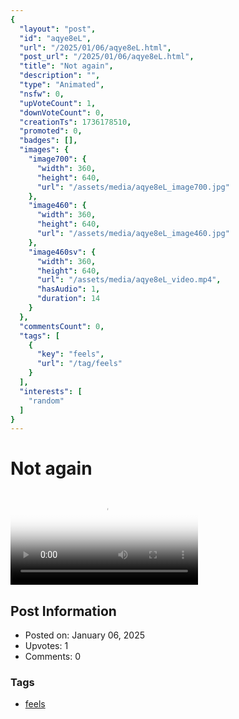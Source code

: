 ```yaml
---
{
  "layout": "post",
  "id": "aqye8eL",
  "url": "/2025/01/06/aqye8eL.html",
  "post_url": "/2025/01/06/aqye8eL.html",
  "title": "Not again",
  "description": "",
  "type": "Animated",
  "nsfw": 0,
  "upVoteCount": 1,
  "downVoteCount": 0,
  "creationTs": 1736178510,
  "promoted": 0,
  "badges": [],
  "images": {
    "image700": {
      "width": 360,
      "height": 640,
      "url": "/assets/media/aqye8eL_image700.jpg"
    },
    "image460": {
      "width": 360,
      "height": 640,
      "url": "/assets/media/aqye8eL_image460.jpg"
    },
    "image460sv": {
      "width": 360,
      "height": 640,
      "url": "/assets/media/aqye8eL_video.mp4",
      "hasAudio": 1,
      "duration": 14
    }
  },
  "commentsCount": 0,
  "tags": [
    {
      "key": "feels",
      "url": "/tag/feels"
    }
  ],
  "interests": [
    "random"
  ]
}
---
```


# Not again

<video controls playsinline loop poster="/assets/media/aqye8eL_image460.jpg">
  <source src="/assets/media/aqye8eL_video.mp4" type="video/mp4">
  Your browser does not support the video tag.
</video>

## Post Information

- Posted on: January 06, 2025
- Upvotes: 1
- Comments: 0

### Tags

- [feels](/tag/feels)
